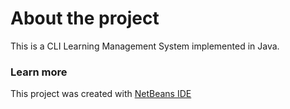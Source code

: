 # About the project
This is a CLI Learning Management System implemented in Java.

### Learn more
This project was created with [NetBeans IDE](https://netbeans.apache.org/front/main/index.html)